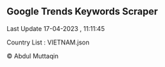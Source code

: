 

## Google Trends Keywords Scraper 
 
Last Update 17-04-2023 , 11:11:45

Country List :
VIETNAM.json



© Abdul Muttaqin 
